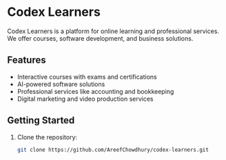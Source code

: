# Codex Learners

Codex Learners is a platform for online learning and professional services. We offer courses, software development, and business solutions.

## Features

- Interactive courses with exams and certifications
- AI-powered software solutions
- Professional services like accounting and bookkeeping
- Digital marketing and video production services

## Getting Started

1. Clone the repository:
   ```bash
   git clone https://github.com/AreefChowdhury/codex-learners.git

